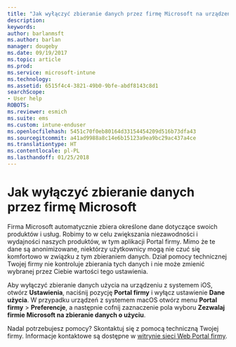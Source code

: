 ```yaml
---
title: "Jak wyłączyć zbieranie danych przez firmę Microsoft na urządzeniach z systemem iOS | Microsoft Docs"
description: 
keywords: 
author: barlanmsft
ms.author: barlan
manager: dougeby
ms.date: 09/19/2017
ms.topic: article
ms.prod: 
ms.service: microsoft-intune
ms.technology: 
ms.assetid: 6515f4c4-3821-49b0-9bfe-abdf8143c8d1
searchScope:
- User help
ROBOTS: 
ms.reviewer: esmich
ms.suite: ems
ms.custom: intune-enduser
ms.openlocfilehash: 5451c70f0eb80164d33154454209d516b73dfa43
ms.sourcegitcommit: a41ad9988a8c14e6b15123a9ea9bc29ac437a4ce
ms.translationtype: HT
ms.contentlocale: pl-PL
ms.lasthandoff: 01/25/2018
---
```

# <a name="how-to-turn-off-microsoft-data-collection"></a>Jak wyłączyć zbieranie danych przez firmę Microsoft

Firma Microsoft automatycznie zbiera określone dane dotyczące swoich produktów i usług. Robimy to w celu zwiększania niezawodności i wydajności naszych produktów, w tym aplikacji Portal firmy. Mimo że te dane są anonimizowane, niektórzy użytkownicy mogą nie czuć się komfortowo w związku z tym zbieraniem danych. Dział pomocy technicznej Twojej firmy nie kontroluje zbierania tych danych i nie może zmienić wybranej przez Ciebie wartości tego ustawienia.

Aby wyłączyć zbieranie danych użycia na urządzeniu z systemem iOS, otwórz **Ustawienia**, naciśnij pozycję **Portal firmy** i wyłącz ustawienie **Dane użycia**. W przypadku urządzeń z systemem macOS otwórz menu **Portal firmy** > **Preferencje**, a następnie cofnij zaznaczenie pola wyboru **Zezwalaj firmie Microsoft na zbieranie danych o użyciu**.

Nadal potrzebujesz pomocy? Skontaktuj się z pomocą techniczną Twojej firmy. Informacje kontaktowe są dostępne w [witrynie sieci Web Portal firmy](https://portal.manage.microsoft.com#HelpDeskDialog).
